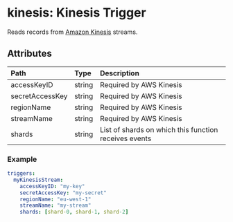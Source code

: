 # kinesis: Kinesis Trigger

Reads records from [Amazon Kinesis](https://aws.amazon.com/kinesis/) streams.

## Attributes

| Path | Type | Description |
| :--- | :--- | :--- |
| accessKeyID | string | Required by AWS Kinesis |
| secretAccessKey | string | Required by AWS Kinesis |
| regionName | string | Required by AWS Kinesis |
| streamName | string | Required by AWS Kinesis |
| shards | string | List of shards on which this function receives events |

### Example

```yaml
triggers:
  myKinesisStream:
    accessKeyID: "my-key"
    secretAccessKey: "my-secret"
    regionName: "eu-west-1"
    streamName: "my-stream"
    shards: [shard-0, shard-1, shard-2]
```
